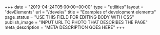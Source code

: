 +++
date = "2019-04-24T05:00:00+00:00"
type = "utilities"
layout = "devElements"
url = "/devele/"
title = "Examples of development elements"
page_status = "USE THIS FIELD FOR EDITING BODY WITH CSS"
publish_image = "INPUT URL TO PHOTO THAT DESCRIBES THE PAGE"
meta_description = "META DESCRIPTION GOES HERE"
+++
